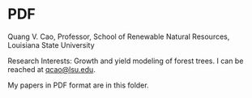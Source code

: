 # PDF

Quang V. Cao, Professor, School of Renewable Natural Resources, Louisiana State University

Research Interests: Growth and yield modeling of forest trees. I can be reached at qcao@lsu.edu.

My papers in PDF format are in this folder.
